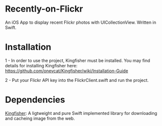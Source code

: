 # Recently-on-Flickr

An iOS App to display recent Flickr photos with UICollectionView. Written in Swift.

# Installation

1 - In order to use the project, Kingfisher must be installed. 
You may find details for installing Kingfisher here: https://github.com/onevcat/Kingfisher/wiki/Installation-Guide

2 - Put your Flickr API key into the FlickrClient.swift and run the project.

# Dependencies

[Kingfisher](https://cocoapods.org/pods/Kingfisher): A ligtweight and pure Swift implemented library for downloading and cacheing image from the web.
